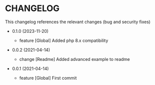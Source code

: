 CHANGELOG
=========

This changelog references the relevant changes (bug and security fixes)

* 0.1.0 (2023-11-20)
    
    * feature [Global] Added php 8.x compatibility

* 0.0.2 (2021-04-14)

    * change [Readme] Added advanced example to readme

* 0.0.1 (2021-04-14)

    * feature [Global] First commit
